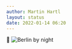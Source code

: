 ```yaml
---
author: Martin Hartl
layout: status
date: 2022-01-14 06:20
---
```

🌃
![Berlin by night](https://share.hartl.co/pictures/2022-01-14.jpg)